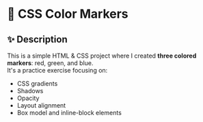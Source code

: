 # 🎨 CSS Color Markers

## ✨ Description

This is a simple HTML & CSS project where I created **three colored markers**: red, green, and blue.  
It's a practice exercise focusing on:

- CSS gradients
- Shadows
- Opacity
- Layout alignment
- Box model and inline-block elements
